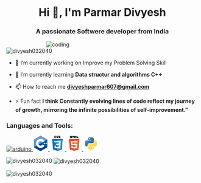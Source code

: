 <h1 align="center">Hi 👋, I'm Parmar Divyesh</h1>
<h3 align="center">A passionate Softwere developer from India</h3>
<img align="right" alt="coding"width="400"src="https://media.tenor.com/YZPnGuPeZv8AAAAd/coding.gif">
<p align="left"> <img src="https://komarev.com/ghpvc/?username=divyesh032040&label=Profile%20views&color=0e75b6&style=flat" alt="divyesh032040" /> </p>

- 🔭 I’m currently working on Improve my Problem Solving Skill 

- 🌱 I’m currently learning **Data structur and algorithms C++**

- 📫 How to reach me **divyeshparmar607@gmail.com**

- ⚡ Fun fact **I think Constantly evolving lines of code reflect my journey of growth, mirroring the infinite possibilities of self-improvement."**



</p>

<h3 align="left">Languages and Tools:</h3>
<p align="left"> <a href="https://www.arduino.cc/" target="_blank" rel="noreferrer"> <img src="https://cdn.worldvectorlogo.com/logos/arduino-1.svg" alt="arduino" width="40" height="40"/> </a> <a href="https://www.w3schools.com/cpp/" target="_blank" rel="noreferrer"> <img src="https://raw.githubusercontent.com/devicons/devicon/master/icons/cplusplus/cplusplus-original.svg" alt="cplusplus" width="40" height="40"/> </a> <a href="https://www.w3schools.com/css/" target="_blank" rel="noreferrer"> <img src="https://raw.githubusercontent.com/devicons/devicon/master/icons/css3/css3-original-wordmark.svg" alt="css3" width="40" height="40"/> </a> <a href="https://www.w3.org/html/" target="_blank" rel="noreferrer"> <img src="https://raw.githubusercontent.com/devicons/devicon/master/icons/html5/html5-original-wordmark.svg" alt="html5" width="40" height="40"/> </a> <a href="https://www.python.org" target="_blank" rel="noreferrer"> <img src="https://raw.githubusercontent.com/devicons/devicon/master/icons/python/python-original.svg" alt="python" width="40" height="40"/> </a> </p>

<p><img align="left" src="https://github-readme-stats.vercel.app/api/top-langs?username=divyesh032040&show_icons=true&locale=en&layout=compact" alt="divyesh032040" /></p>

<p>&nbsp;<img align="center" src="https://github-readme-stats.vercel.app/api?username=divyesh032040&show_icons=true&locale=en" alt="divyesh032040" /></p>

<p><img align="center" src="https://github-readme-streak-stats.herokuapp.com/?user=divyesh032040&" alt="divyesh032040" /></p>

